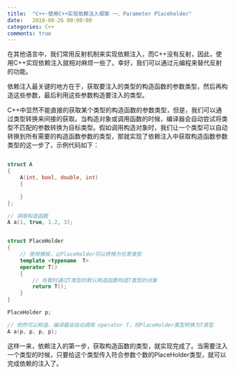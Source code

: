 ```yaml
---
title:  "C++-使用C++实现依赖注入框架 一、Parameter Placeholder"
date:   2018-08-26 00:00:00
categories: C++
comments: true
---
```


在其他语言中，我们常用反射机制来实现依赖注入，而C++没有反射，因此，使用C++实现依赖注入就相对麻烦一些了。幸好，我们可以通过元编程来替代反射的功能。

依赖注入最关键的地方在于，获取要注入的类型的构造函数的参数类型，然后再构造这些参数，最后利用这些参数构造要注入的类型。

C++中显然不能直接的获取某个类型的构造函数的参数类型，但是，我们可以通过类型转换来间接的获取。当构造对象或调用函数的时候，编译器会自动尝试将类型不匹配的参数转换为目标类型。假如调用构造对象时，我们让一个类型可以自动转换到所有需要的构造函数参数的类型，那就实现了依赖注入中获取构造函数参数类型的这一步了，示例代码如下：

```c++

struct A
{
    A(int, bool, double, int)
    {

    }
};

// 调用构造函数
A a(1, true, 1.2, 3); 


struct PlaceHolder
{
    // 使用模板，让PlaceHolder可以转换为任意类型
    template <typename  T>
    operator T()
    {
        // 先暂时通过T类型的默认构造函数构造T类型的对象
        return T();
    }
}

PlaceHolder p;

// 依然可以构造，编译器会自动调用 operator T，将PlaceHolder类型转换为T类型
A a(p, p, p, p);

```

这样一来，依赖注入的第一步，获取构造函数的类型，就实现完成了。当需要注入一个类型的时候，只要给这个类型传入符合参数个数的PlaceHolder类型，就可以完成依赖的注入了。